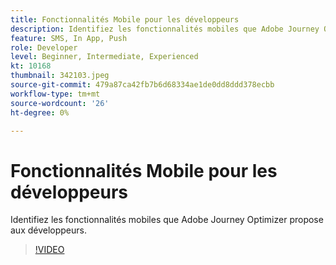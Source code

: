 ```yaml
---
title: Fonctionnalités Mobile pour les développeurs
description: Identifiez les fonctionnalités mobiles que Adobe Journey Optimizer propose aux développeurs.
feature: SMS, In App, Push
role: Developer
level: Beginner, Intermediate, Experienced
kt: 10168
thumbnail: 342103.jpeg
source-git-commit: 479a87ca42fb7b6d68334ae1de0dd8ddd378ecbb
workflow-type: tm+mt
source-wordcount: '26'
ht-degree: 0%

---
```



# Fonctionnalités Mobile pour les développeurs

Identifiez les fonctionnalités mobiles que Adobe Journey Optimizer propose aux développeurs.

>[!VIDEO](https://video.tv.adobe.com/v/342103?quality=12&learn=on)
